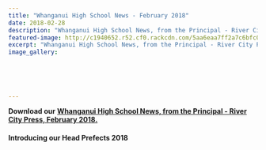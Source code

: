 ```yaml
---
title: "Whanganui High School News - February 2018"
date: 2018-02-28
description: "Whanganui High School News, from the Principal - River City Press, February 2018..."
featured-image: http://c1940652.r52.cf0.rackcdn.com/5aa6eaa7ff2a7c6bfc000b1c/Website-WHS-CrestFacebook-Profile---180x180---white-bg.jpg
excerpt: "Whanganui High School News, from the Principal - River City Press, February 2018."
image_gallery:
    
    
    
    
    
---
```


<p><span><strong>Download our</strong> </span><strong><a href="http://c1940652.r52.cf0.rackcdn.com/5aa6ebdbb8d39a7499000b3d/Rivercity-Press-newsletter-Feb-2018.pdf">Whanganui High School News, from the Principal - River City Press, February 2018.</a></strong></p>
<h4>Introducing our Head Prefects 2018</h4>


